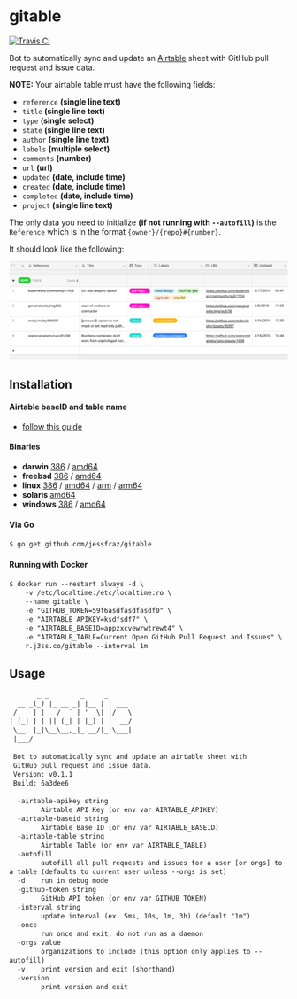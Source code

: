 # gitable

[![Travis CI](https://travis-ci.org/jessfraz/gitable.svg?branch=master)](https://travis-ci.org/jessfraz/gitable)

Bot to automatically sync and update an [Airtable](https://airtable.com) sheet with 
GitHub pull request and issue data.


**NOTE:** Your airtable table must have the following fields: 
- `reference` **(single line text)**
- `title` **(single line text)** 
- `type` **(single select)**
- `state` **(single line text)**
- `author` **(single line text)**
- `labels` **(multiple select)**
- `comments` **(number)**
- `url` **(url)**
- `updated` **(date, include time)**
- `created` **(date, include  time)**
- `completed` **(date, include time)**
- `project` **(single line text)**

The only data you need to initialize **(if not running with `--autofill`)** 
is the `Reference` which is in the format
`{owner}/{repo}#{number}`.

It should look like the following:

![airtable.png](airtable.png)


## Installation

#### Airtable baseID and table name

 - [follow this guide](http://help.grow.com/connecting-your-data-internal-and-project-management/airtable/airtable-how-to-connect)

#### Binaries

- **darwin** [386](https://github.com/jessfraz/gitable/releases/download/v0.1.1/gitable-darwin-386) / [amd64](https://github.com/jessfraz/gitable/releases/download/v0.1.1/gitable-darwin-amd64)
- **freebsd** [386](https://github.com/jessfraz/gitable/releases/download/v0.1.1/gitable-freebsd-386) / [amd64](https://github.com/jessfraz/gitable/releases/download/v0.1.1/gitable-freebsd-amd64)
- **linux** [386](https://github.com/jessfraz/gitable/releases/download/v0.1.1/gitable-linux-386) / [amd64](https://github.com/jessfraz/gitable/releases/download/v0.1.1/gitable-linux-amd64) / [arm](https://github.com/jessfraz/gitable/releases/download/v0.1.1/gitable-linux-arm) / [arm64](https://github.com/jessfraz/gitable/releases/download/v0.1.1/gitable-linux-arm64)
- **solaris** [amd64](https://github.com/jessfraz/gitable/releases/download/v0.1.1/gitable-solaris-amd64)
- **windows** [386](https://github.com/jessfraz/gitable/releases/download/v0.1.1/gitable-windows-386) / [amd64](https://github.com/jessfraz/gitable/releases/download/v0.1.1/gitable-windows-amd64)

#### Via Go

```bash
$ go get github.com/jessfraz/gitable
```

#### Running with Docker

```console
$ docker run --restart always -d \
    -v /etc/localtime:/etc/localtime:ro \
    --name gitable \
    -e "GITHUB_TOKEN=59f6asdfasdfasdf0" \
    -e "AIRTABLE_APIKEY=ksdfsdf7" \
    -e "AIRTABLE_BASEID=appzxcvewrwtrewt4" \
    -e "AIRTABLE_TABLE=Current Open GitHub Pull Request and Issues" \
    r.j3ss.co/gitable --interval 1m
```

## Usage

```console
       _ _        _     _
  __ _(_) |_ __ _| |__ | | ___
 / _` | | __/ _` | '_ \| |/ _ \
| (_| | | || (_| | |_) | |  __/
 \__, |_|\__\__,_|_.__/|_|\___|
 |___/

 Bot to automatically sync and update an airtable sheet with
 GitHub pull request and issue data.
 Version: v0.1.1
 Build: 6a3dee6

  -airtable-apikey string
        Airtable API Key (or env var AIRTABLE_APIKEY)
  -airtable-baseid string
        Airtable Base ID (or env var AIRTABLE_BASEID)
  -airtable-table string
        Airtable Table (or env var AIRTABLE_TABLE)
  -autofill
        autofill all pull requests and issues for a user [or orgs] to a table (defaults to current user unless --orgs is set)
  -d    run in debug mode
  -github-token string
        GitHub API token (or env var GITHUB_TOKEN)
  -interval string
        update interval (ex. 5ms, 10s, 1m, 3h) (default "1m")
  -once
        run once and exit, do not run as a daemon
  -orgs value
        organizations to include (this option only applies to --autofill)
  -v    print version and exit (shorthand)
  -version
        print version and exit
```
